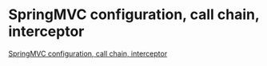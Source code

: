 # SpringMVC configuration, call chain, interceptor
[SpringMVC configuration, call chain, interceptor](https://aiwithcloud.com/2022/09/16/springmvc_configuration_call_chain_interceptor/)